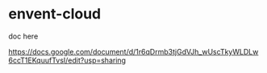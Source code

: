 # envent-cloud

doc here

https://docs.google.com/document/d/1r6qDrmb3tjGdVJh_wUscTkyWLDLw6ccT1EKquufTvsI/edit?usp=sharing
